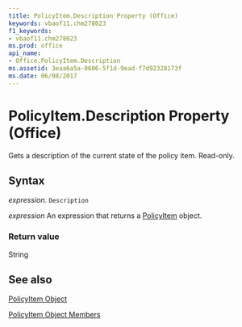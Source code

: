 ```yaml
---
title: PolicyItem.Description Property (Office)
keywords: vbaof11.chm278023
f1_keywords:
- vbaof11.chm278023
ms.prod: office
api_name:
- Office.PolicyItem.Description
ms.assetid: 3eaa6a5a-0606-5f1d-9ead-f7d92328173f
ms.date: 06/08/2017
---
```



# PolicyItem.Description Property (Office)

Gets a description of the current state of the policy item. Read-only.


## Syntax

 _expression_. `Description`

 _expression_ An expression that returns a [PolicyItem](./Office.PolicyItem.md) object.


### Return value

String


## See also


[PolicyItem Object](Office.PolicyItem.md)



[PolicyItem Object Members](./overview/Library-Reference/policyitem-members-office.md)

